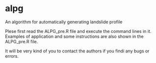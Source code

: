 
# alpg
An algorithm for automatically generating landslide profile

Plese first read the ALPG_pre.R file and execute the command lines in it.
Examples of application and some instructions are also shown in the ALPG_pre.R file.

It will be very kind of you to contact the authors if you findi any bugs or errors.
